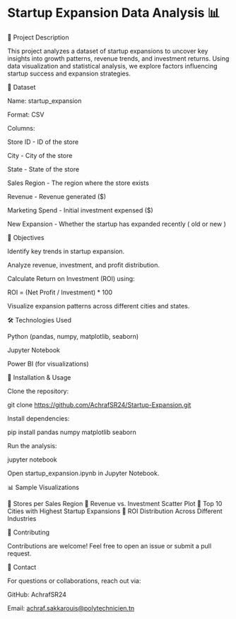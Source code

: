 # Startup Expansion Data Analysis 📊

📝 Project Description

This project analyzes a dataset of startup expansions to uncover key insights into growth patterns, revenue trends, and investment returns. Using data visualization and statistical analysis, we explore factors influencing startup success and expansion strategies.

📂 Dataset

Name: startup_expansion

Format: CSV

Columns:

Store ID - ID of the store

City - City of the store

State - State of the store

Sales Region - The region where the store exists

Revenue - Revenue generated ($)

Marketing Spend - Initial investment expensed ($)

New Expansion - Whether the startup has expanded recently ( old or new ) 

📌 Objectives

Identify key trends in startup expansion.

Analyze revenue, investment, and profit distribution.

Calculate Return on Investment (ROI) using:

ROI = (Net Profit / Investment) * 100

Visualize expansion patterns across different cities and states.

🛠️ Technologies Used

Python (pandas, numpy, matplotlib, seaborn)

Jupyter Notebook

Power BI (for visualizations)

🚀 Installation & Usage

Clone the repository:

git clone https://github.com/AchrafSR24/Startup-Expansion.git

Install dependencies:

pip install pandas numpy matplotlib seaborn

Run the analysis:

jupyter notebook

Open startup_expansion.ipynb in Jupyter Notebook.

📊 Sample Visualizations

🔹 Stores per Sales Region
🔹 Revenue vs. Investment Scatter Plot
🔹 Top 10 Cities with Highest Startup Expansions
🔹 ROI Distribution Across Different Industries


🤝 Contributing

Contributions are welcome! Feel free to open an issue or submit a pull request.

📩 Contact

For questions or collaborations, reach out via:

GitHub: AchrafSR24

Email: achraf.sakkarouis@polytechnicien.tn


